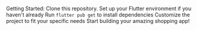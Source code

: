 Getting Started:  Clone this repository. 
Set up your Flutter environment if you haven't already
Run `flutter pub get` to install dependencies
Customize the project to fit your specific needs
Start building your amazing shopping app!
